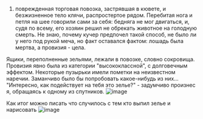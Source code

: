 1) поврежденная торговая повозка, застрявшая в кювете, и безжизненное тело клячи, распростертое рядом. Перебитая нога и петля на шее говорили сами за себя: бедняга не мог двигаться, и, судя по всему, его хозяин решил не обрекать животное на голодную смерть. Не знаю, почему кучер предпочел такой способ, не было ли у него под рукой меча, но факт оставался фактом: лошадь была мертва, а провизия - цела. 

Ящики, переполненные зельями, лежали в повозке, словно сокровища. Провизия явно была из категории "высококлассной", с долговечным эффектом. Некоторые пузырьки имели пометки на неизвестном наречии. Заманчиво было бы попробовать какое-нибудь из них… 
"Интересно, как подействует на тебя это зелье?" - задумчиво произнес я, обращаясь к одному из спутников.
![image](https://github.com/user-attachments/assets/b2497cf0-a480-4543-98a0-3d049f5abf5b)

Как итог можно писать что случилось с тем кто выпил зелье и нарисовать 
![image](https://github.com/user-attachments/assets/07974fb7-e8e7-4d7a-b130-55b730349156)




